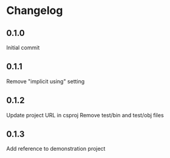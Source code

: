 # Changelog

## 0.1.0
Initial commit

## 0.1.1
Remove "implicit using" setting

## 0.1.2
Update project URL in csproj
Remove test/bin and test/obj files

## 0.1.3
Add reference to demonstration project